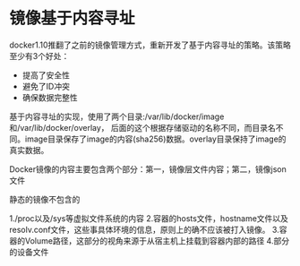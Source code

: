 # 镜像基于内容寻址

docker1.10推翻了之前的镜像管理方式，重新开发了基于内容寻址的策略。该策略至少有3个好处：

- 提高了安全性
- 避免了ID冲突
- 确保数据完整性

基于内容寻址的实现，使用了两个目录:/var/lib/docker/image和/var/lib/docker/overlay， 后面的这个根据存储驱动的名称不同，而目录名不同。image目录保存了image的内容(sha256)数据。overlay目录保持了image的真实数据。

 Docker镜像的内容主要包含两个部分：第一，镜像层文件内容；第二，镜像json文件

静态的镜像不包含的

1./proc以及/sys等虚拟文件系统的内容
2.容器的hosts文件，hostname文件以及resolv.conf文件，这些事具体环境的信息，原则上的确不应该被打入镜像。
3.容器的Volume路径，这部分的视角来源于从宿主机上挂载到容器内部的路径
4.部分的设备文件